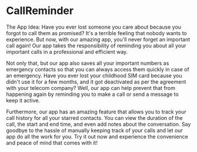 # CallReminder
The App Idea:
Have you ever lost someone you care about because you forgot to call them as promised? It's a terrible feeling that nobody wants to experience. But now, with our amazing app, you'll never forget an important call again! Our app takes the responsibility of reminding you about all your important calls in a professional and efficient way.

Not only that, but our app also saves all your important numbers as emergency contacts so that you can always access them quickly in case of an emergency. Have you ever lost your childhood SIM card because you didn't use it for a few months, and it got deactivated as per the agreement with your telecom company? Well, our app can help prevent that from happening again by reminding you to make a call or send a message to keep it active.

Furthermore, our app has an amazing feature that allows you to track your call history for all your starred contacts. You can view the duration of the call, the start and end time, and even add notes about the conversation. Say goodbye to the hassle of manually keeping track of your calls and let our app do all the work for you. Try it out now and experience the convenience and peace of mind that comes with it!

